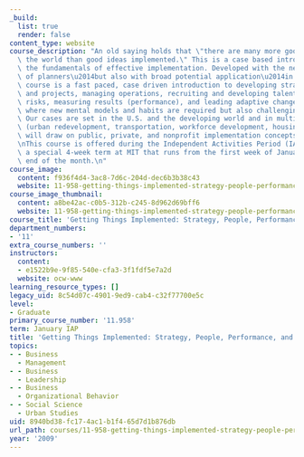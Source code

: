 ```yaml
---
_build:
  list: true
  render: false
content_type: website
course_description: "An old saying holds that \"there are many more good ideas in\
  \ the world than good ideas implemented.\" This is a case based introduction to\
  \ the fundamentals of effective implementation. Developed with the needs and interests\
  \ of planners\u2014but also with broad potential application\u2014in mind, this\
  \ course is a fast paced, case driven introduction to developing strategy for organizations\
  \ and projects, managing operations, recruiting and developing talent, taking calculated\
  \ risks, measuring results (performance), and leading adaptive change, for example\
  \ where new mental models and habits are required but also challenging to promote.\
  \ Our cases are set in the U.S. and the developing world and in multiple work sectors\
  \ (urban redevelopment, transportation, workforce development, housing, etc.). We\
  \ will draw on public, private, and nonprofit implementation concepts and experience.\n\
  \nThis course is offered during the Independent Activities Period (IAP), which is\
  \ a special 4-week term at MIT that runs from the first week of January until the\
  \ end of the month.\n"
course_image:
  content: f936f4d4-3ac8-7d6c-204d-dec6b3b38c43
  website: 11-958-getting-things-implemented-strategy-people-performance-and-leadership-january-iap-2009
course_image_thumbnail:
  content: a8be42ac-c0b5-312b-c245-8d962d69bff6
  website: 11-958-getting-things-implemented-strategy-people-performance-and-leadership-january-iap-2009
course_title: 'Getting Things Implemented: Strategy, People, Performance, and Leadership'
department_numbers:
- '11'
extra_course_numbers: ''
instructors:
  content:
  - e1522b9e-9f85-540e-cfa3-3f1fdf5e7a2d
  website: ocw-www
learning_resource_types: []
legacy_uid: 8c54d07c-4901-9ed9-cab4-c32f77700e5c
level:
- Graduate
primary_course_number: '11.958'
term: January IAP
title: 'Getting Things Implemented: Strategy, People, Performance, and Leadership'
topics:
- - Business
  - Management
- - Business
  - Leadership
- - Business
  - Organizational Behavior
- - Social Science
  - Urban Studies
uid: 8940bd38-fc17-4ac1-b1f4-65d7d1b876db
url_path: courses/11-958-getting-things-implemented-strategy-people-performance-and-leadership-january-iap-2009
year: '2009'
---
```

